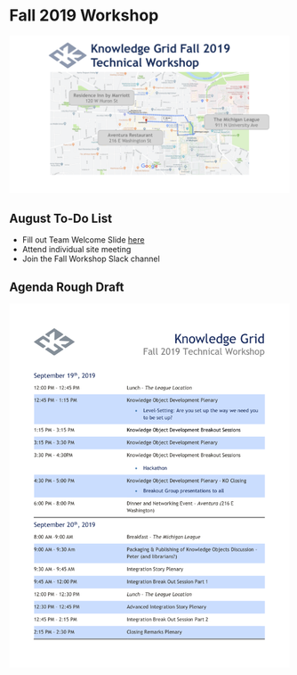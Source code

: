 # Fall 2019 Workshop

![Image](./assets/img/workshopLocations.png)

## August To-Do List
- Fill out Team Welcome Slide [here](https://drive.google.com/open?id=1u4u-ELkoiYibKTRmsMQNoQwRHDRcP4KQ3CV8w_3DRQs)
- Attend individual site meeting
- Join the Fall Workshop Slack channel

## Agenda Rough Draft
![Image](./assets/img/workshopAgenda.png)

